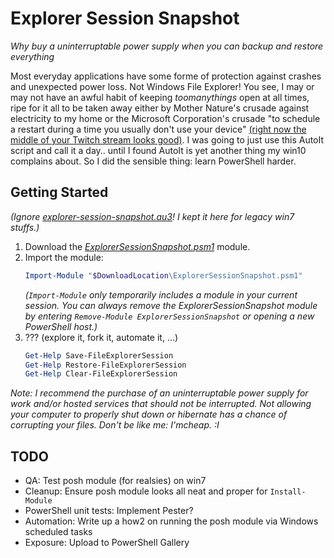 # Explorer Session Snapshot

_Why buy a uninterruptable power supply when you can backup and restore everything_

Most everyday applications have some forme of protection against crashes and unexpected power loss. Not Windows File Explorer! You see, I may or may not have an awful habit of keeping _toomanythings_ open at all times, ripe for it all to be taken away either by Mother Nature's crusade against electricity to my home or the Microsoft Corporation's crusade "to schedule a restart during a time you usually don't use your device" [(right now the middle of your Twitch stream looks good)](https://youtu.be/eP31lluUDWU)<!-- tbf, partially the reason we got to this point is probably to avoid the Windows XP fiasco all over again. (Supposedly) Microsoft has been getting better about this in more recent win10 versions, giving people a bit more leeway in scheduling updates for themselves. While I do not approve of this forced restarting for updates, we are partially to blame if we've been told about the update up to a week beforehand. But if Windows never notified us about downloading the thing, yeah Microsoft bashing's fair game. Besides, if you're up to it, you can dig around Windows's guts to make Windows Update a wee bit more tolerable (even if you're on win10 Home). Google around for it. -->. I was going to just use this AutoIt script and call it a day.. until I found AutoIt is yet another thing my win10 complains about. So I did the sensible thing: learn PowerShell harder.

## Getting Started
_(Ignore [_explorer-session-snapshot.au3_](explorer-session-snapshot.au3)! I kept it here for legacy win7 stuffs.)_

1. Download the [_ExplorerSessionSnapshot.psm1_](ExplorerSessionSnapshot.psm1) module.
1. Import the module:
   ```PowerShell
   Import-Module "$DownloadLocation\ExplorerSessionSnapshot.psm1"
   ```
   _(`Import-Module` only temporarily includes a module in your current session. You can always remove the _ExplorerSessionSnapshot_ module by entering `Remove-Module ExplorerSessionSnapshot` or opening a new PowerShell host.)_
1. ??? (explore it, fork it, automate it, ...)
   ```PowerShell
   Get-Help Save-FileExplorerSession
   Get-Help Restore-FileExplorerSession
   Get-Help Clear-FileExplorerSession
   ```

_Note: I recommend the purchase of an uninterruptable power supply for work and/or hosted services <!-- (if you're hosting a server on Windows for some reason) --> that should not be interrupted. Not allowing your computer to properly shut down or hibernate has a chance of corrupting your files. Don't be like me: I'mcheap. :I_ <!-- Or.. I guess you *could* be like me. But just know what you're getting yourself into. -->

## TODO
- QA: Test posh module (for realsies) on win7
- Cleanup: Ensure posh module looks all neat and proper for `Install-Module`
- PowerShell unit tests: Implement Pester?
- Automation: Write up a how2 on running the posh module via Windows scheduled tasks
- Exposure: Upload to PowerShell Gallery